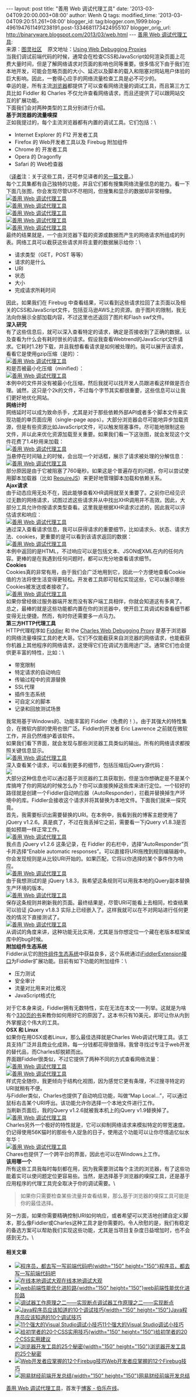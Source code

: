 --- layout: post title: "善用 Web 调试代理工具" date:
'2013-03-04T09:20:00.003+08:00' author: Wenh Q tags: modified\_time:
'2013-03-04T09:20:51.261+08:00' blogger\_id:
tag:blogger.com,1999:blog-4961947611491238191.post-1334681173424955107
blogger\_orig\_url: http://binaryware.blogspot.com/2013/03/web.html ---
[善用 Web
调试代理工具](http://blog.jobbole.com/34457/?utm_source=rss&utm_medium=rss&utm_campaign=%25e5%2596%2584%25e7%2594%25a8-web-%25e8%25b0%2583%25e8%25af%2595%25e4%25bb%25a3%25e7%2590%2586%25e5%25b7%25a5%25e5%2585%25b7):\
来源：[图灵社区](http://www.ituring.com.cn/article/31978)  
 原文地址：[Using Web Debugging
Proxies](http://net.tutsplus.com/tutorials/using-web-debugging-proxies/)\
当我们调试前端代码的时候，通常会在检查CSS和JavaScript如何渲染页面上花费大量时间，但是了解网络请求对页面的影响也同等重要。很多情况下由于我们在本地开发，可能会忽略页面的大小、延迟以及脚本的载入和阻塞对网站用户体验的巨大影响。因此，一套得心应手的网络流量检查工具是必不可少的。\
幸运的是，所有主流[浏览器](http://blog.jobbole.com/12749/ "浏览器")都提供了可以查看网络流量的调试工具，而且第三方工具比如
Fiddler 和 Charles
不仅允许查看网络请求，而且还提供了可以跟网站交互的扩展功能。\
下面我们会对两种类型的工具分别进行介绍。\
**基于浏览器的流量嗅探**\
正如我提过的，每个主流浏览器都有内置的调试工具。它们包括：\

-   Internet Explorer 的 F12 开发者工具
-   Firefox 的 Web开发者工具以及 Firebug 附加组件
-   Chrome 的 开发者工具
-   Opera 的 Dragonfly
-   Safari 的 Web检查器

（[译者](http://44ux.com/)注：关于这些工具，还可参见译者的[另一篇文章](http://44ux.com/blog/2012/04/08/smashing-css-sample-chapter2/)。）\
每个工具集都有自己独特的功能，并且它们都有搜集网络流量信息的能力。看一下下面几张图，你会发现尽管UI不尽相同，但搜集和显示的数据却非常相像。\
[![善用 Web
调试代理工具](http://blog.jobbole.com/wp-content/uploads/2013/03/01.png "善用 Web 调试代理工具")](http://blog.jobbole.com/wp-content/uploads/2013/03/01.png "善用 Web 调试代理工具")\
[![善用 Web
调试代理工具](http://blog.jobbole.com/wp-content/uploads/2013/03/02.png "善用 Web 调试代理工具")](http://blog.jobbole.com/wp-content/uploads/2013/03/02.png "善用 Web 调试代理工具")\
[![善用 Web
调试代理工具](http://blog.jobbole.com/wp-content/uploads/2013/03/03.png "善用 Web 调试代理工具")](http://blog.jobbole.com/wp-content/uploads/2013/03/03.png "善用 Web 调试代理工具")\
[![善用 Web
调试代理工具](http://blog.jobbole.com/wp-content/uploads/2013/03/04.png "善用 Web 调试代理工具")](http://blog.jobbole.com/wp-content/uploads/2013/03/04.png "善用 Web 调试代理工具")\
[![善用 Web
调试代理工具](http://blog.jobbole.com/wp-content/uploads/2013/03/05.png "善用 Web 调试代理工具")](http://blog.jobbole.com/wp-content/uploads/2013/03/05.png "善用 Web 调试代理工具")\
最终的结果就是，一个由浏览器下载的资源或数据而产生的网络请求所组成的列表。网络工具可以截获这些请求并将主要的数据展示给你：\

-   请求类型（GET，POST 等等）
-   请求的是什么
-   URI
-   状态
-   大小
-   完成请求所耗时间

因此，如果我们在 Firebug
中查看结果，可以看到这些请求拉回了主页面以及相关的CSS和JavaScript文件，包括亚马逊AWS上的资源。由于图片的限制，我无法向你展示全部加载内容，不过这里也还返回了图片和Flash
swf文件。\
**深入研究**\
有了这些信息后，就可以深入查看特定的请求，确定是否接收到了正确的数据，以及查看为什么会有耗时很长的请求。假设我查看Webtrend的JavaScript文件请求。它耗时1.2秒下载，并且我想看看请求是如何被处理的。我可以展开该请求，看看它是使用gzip压缩（是的）：\
[![善用 Web
调试代理工具](http://blog.jobbole.com/wp-content/uploads/2013/03/06.png "善用 Web 调试代理工具")](http://blog.jobbole.com/wp-content/uploads/2013/03/06.png "善用 Web 调试代理工具")\
和是否被最小化压缩（minified）：\
[![善用 Web
调试代理工具](http://blog.jobbole.com/wp-content/uploads/2013/03/07.png "善用 Web 调试代理工具")](http://blog.jobbole.com/wp-content/uploads/2013/03/07.png "善用 Web 调试代理工具")\
本例中的文件并没有被最小化压缩，然后我就可以找开发人员跟进看这样做是否合理。诚然，这只是个2k的文件，不过每个字节其实都很重要，这些信息可以让我们更好地优化网站。\
**网络计时**\
网络延时可以成为致命杀手，尤其是对于那些依赖外部API或者多个脚本文件来实现功能的单页面应用（single-page
apps）。大部分浏览器会尽可能地异步加载资源，但是有些资源比如JavaScript文件，可以触发阻塞事件。尽可能地限制这些文件，并以此来优化资源加载至关重要。如果我们看一下这张图，就会发现这个文件花费了1.4秒用来加载：\
[![善用 Web
调试代理工具](http://blog.jobbole.com/wp-content/uploads/2013/03/08.png "善用 Web 调试代理工具")](http://blog.jobbole.com/wp-content/uploads/2013/03/08.png "善用 Web 调试代理工具")\
当悬停在时间轴上的时候，会出现一个对话框，展示了请求被处理的分解信息：\
[![善用 Web
调试代理工具](http://blog.jobbole.com/wp-content/uploads/2013/03/09.png "善用 Web 调试代理工具")](http://blog.jobbole.com/wp-content/uploads/2013/03/09.png "善用 Web 调试代理工具")\
部分原因是由于它被阻塞了760毫秒。如果这是个普遍存在的问题，你可以尝试使用脚本加载器（比如 [RequireJS](http://requirejs.org/)）来更好地管理脚本加载和依赖关系。\
**Ajax请求**\
由于动态应用无处不在，因此能够查看XHR调用就至关重要了。之前你已经见识过无数的网络请求，试图过滤这些请求并从中找出XHR调用并不高效。因此，大部分工具允许你按请求类型查看。这里我是根据XHR请求过滤的，因此我可以评估请求和响应：\
[![善用 Web
调试代理工具](http://blog.jobbole.com/wp-content/uploads/2013/03/10.png "善用 Web 调试代理工具")](http://blog.jobbole.com/wp-content/uploads/2013/03/10.png "善用 Web 调试代理工具")\
通过深入查看请求信息，我可以获得请求的重要细节，比如请求头、状态、请求方法、cookies，更重要的是可以看到该请求返回的数据：\
[![善用 Web
调试代理工具](http://blog.jobbole.com/wp-content/uploads/2013/03/11.png "善用 Web 调试代理工具")](http://blog.jobbole.com/wp-content/uploads/2013/03/11.png "善用 Web 调试代理工具")\
本例中返回的是HTML，不过响应可以是包括文本、JSON或XML在内的任何内容。更棒的是在我遇到任何问题时，都可以充分地查看请求细节。\
**Cookies**\
Cookies真的非常有用，由于我们会广泛地用到它，因此一个方便地查看Cookie值的方法将使生活变得更轻松。开发者工具即可轻松实现这些，它可以展示哪些Cookies被发送或者接收了。\
[![善用 Web
调试代理工具](http://blog.jobbole.com/wp-content/uploads/2013/03/12.png "善用 Web 调试代理工具")](http://blog.jobbole.com/wp-content/uploads/2013/03/12.png "善用 Web 调试代理工具")\
如果你曾经做过服务器端开发而没有客户端工具相伴，你就会知道这有多爽了。\
总之，最棒的就是这些功能都内置在你的浏览器中，使开启工具调试和查看细节都变得无比便捷。然而，有时你还需要多一点马力。\
**第三方HTTP代理工具**\
HTTP代理程序如 [Fiddler](http://www.fiddler2.com/) 和 the [Charles Web
Debugging
Proxy](http://www.charlesproxy.com/) 是基于浏览器的网络流量嗅探工具的老大哥。它们不仅能截获来自浏览器的网络请求，也能截获你机器上其他程序的网络请求，这使得它们在调试方面用途广泛。通常它们也会提供更丰富的特性，比如：\

-   带宽限制
-   特定请求的自动响应
-   传输过程中的资源替换
-   SSL代理
-   插件生态系统
-   可自定义的脚本
-   记录和回放测试场景

我常用基于Windows的、功能丰富的
Fiddler（免费的！）。由于其强大的特性集合，在微软内部的使用也很广泛。Fiddler的开发者
Eric Lawrence 之前就在微软工作，并且仍然维护着该软件。\
如果我们看下界面，就会发现与那些浏览器工具类似的输出。所有的网络请求都按照关键信息显示。\
[![善用 Web
调试代理工具](http://blog.jobbole.com/wp-content/uploads/2013/03/13.png "善用 Web 调试代理工具")](http://blog.jobbole.com/wp-content/uploads/2013/03/13.png "善用 Web 调试代理工具")\
深入查看某个请求，可以看到更多的细节，包括压缩后jQuery源代码：\
![](http://44ux.com/content/uploads/2013/02/debug-proxies-fiddler-drill.png)\
大部分这种信息也可以通过基于浏览器的工具获取到，但是当你想确定是不是某个库搞垮了你的网站的时候怎么办？你可以直接换掉这些库来进行定位。一个较好的路径就是创建一个Fiddler自动响应器（AutoResponder），拦截并替换掉生产环境中的库。Fiddler会接收这个请求并将其替换为本地文件。下面我们就来一探究竟。\
首先，我需要标识出需要替换的URI。在本例中，我看到我的博客主题使用了jQuery
v1.2.6。真是疯了，不过在我丢掉它之前，需要看一下jQuery
v1.8.3是否能如预期一样正常工作。\
[![善用 Web
调试代理工具](http://blog.jobbole.com/wp-content/uploads/2013/03/15.png "善用 Web 调试代理工具")](http://blog.jobbole.com/wp-content/uploads/2013/03/15.png "善用 Web 调试代理工具")\
我点击 jQuery v1.2.6 这条记录，在 Fiddler
的右栏中，选择“AutoResponder”页卡并选择“Enable automatic
responses”。可以直接将URI拖拽到规则编辑器中。你会发现规则是从比较URI开始的。如果匹配，它将以你选择的某个事件作为响应。\
[![善用 Web
调试代理工具](http://blog.jobbole.com/wp-content/uploads/2013/03/16.png "善用 Web 调试代理工具")](http://blog.jobbole.com/wp-content/uploads/2013/03/16.png "善用 Web 调试代理工具")\
由于我想测试的是 jQuery
1.8.3，我希望这条规则可以用我本地的jQuery副本替换生产环境的版本。\
[![善用 Web
调试代理工具](http://blog.jobbole.com/wp-content/uploads/2013/03/17.png "善用 Web 调试代理工具")](http://blog.jobbole.com/wp-content/uploads/2013/03/17.png "善用 Web 调试代理工具")\
保存这条规则并刷新我的页面。最终结果是，尽管URI可能看上去相同，检查结果可以验证
jQuery v1.8.3
实际上已经嵌入了。这样我就可以在不对网站进行任何更改的情况下直接测试了。\
[![善用 Web
调试代理工具](http://blog.jobbole.com/wp-content/uploads/2013/03/18.png "善用 Web 调试代理工具")](http://blog.jobbole.com/wp-content/uploads/2013/03/18.png "善用 Web 调试代理工具")\
从调试的角度来讲，这种功能无比实用，尤其是当你想定位一个藏在老版本框架或库中的bug时候。\
**附加组件生态系统**\
Fiddler从它的[附件组件生态系统](http://www.fiddler2.com/Fiddler2/extensions.asp)中获益良多，这个系统通过[iFiddlerExtension接口](http://www.fiddler2.com/fiddler/dev/IFiddlerExtension.asp)为Fiddler扩展功能。目前有如下功能的附加组件：\

-   压力测试
-   安全审计
-   流量对比用来对比概况
-   JavaScript格式化

对于它本身来说，Fiddler拥有无数特性，实在无法在本文一一列举。这就是为啥有个[330页的书](http://www.fiddler2.com/book/)来教你如何用好它的原因了。这本书只有10美元，即可让你从内到外掌握这个伟大的工具。\
**OSX 和 Linux**\
如果你在用OSX或者Linux，那么最佳选择就是Charles
Web调试代理工具。该工具支持广泛并且商业化成熟，每一分钱都花得很值得。我曾寻找过专注于web开发的替代品，而Charles却脱颖而出。\
界面跟Fiddler很类似，不过它提供了两种不同的方式查看网络流量：\
[![善用 Web
调试代理工具](http://blog.jobbole.com/wp-content/uploads/2013/03/19.png "善用 Web 调试代理工具")](http://blog.jobbole.com/wp-content/uploads/2013/03/19.png "善用 Web 调试代理工具")\
[![善用 Web
调试代理工具](http://blog.jobbole.com/wp-content/uploads/2013/03/20.png "善用 Web 调试代理工具")](http://blog.jobbole.com/wp-content/uploads/2013/03/20.png "善用 Web 调试代理工具")\
样式完全随你，我更倾向于结构化视图，因为感觉它更有条理，不过搜寻特定的URI就稍有不便。\
与Fiddler类似，Charles也提供了自动响应功能，叫做“Map
Local…”，可以通过鼠标右击某个URI呼出。该功能允许你选择一个本地文件进行工作。\
当刷新页面后，我的jQuery v1.2.6就被我本机上的jQuery v1.9替换掉了。\
[![善用 Web
调试代理工具](http://blog.jobbole.com/wp-content/uploads/2013/03/21.png "善用 Web 调试代理工具")](http://blog.jobbole.com/wp-content/uploads/2013/03/21.png "善用 Web 调试代理工具")\
Charles另外一个极好的特性就是，它可以抑制网络请求来模拟特定的带宽速度。仍记得使用56K猫时的那些令人捉急的日子，使用这个功能可以让你尽情追忆似水年华：\
[![善用 Web
调试代理工具](http://blog.jobbole.com/wp-content/uploads/2013/03/22.png "善用 Web 调试代理工具")](http://blog.jobbole.com/wp-content/uploads/2013/03/22.png "善用 Web 调试代理工具")\
Chares也提供了一个跨平台的界面，因此也可以在Windows上工作。\
**该用哪一个**\
所有这些工具我每时每刻都在用，因为我需要测试每个主流的浏览器，有了这些功能着实可以使问题定位更容易些。当然，是选择基于浏览器的嗅探工具，还是基于应用程序的代理工具完全取决于你的调试需要。\

> 如果你只需要检查某些流量并查看结果，那么基于浏览器的嗅探工具可能是你的最佳选择。

另一方面，如果你需要精确控制URI如何响应，或者希望可以灵活地创建自定义脚本，那么像Fiddler或Charles这种工具才是你需要的。令人欣慰的是，我们有稳定的备选方案可以帮助我们实现这些功能，尤其是当项目复杂度日益增加时，也不会感到无力。\

#### 相关文章

-   [![程序员，都去写一写前端代码吧](http://blog.jobbole.com/wp-content/uploads/2013/01/22-150x150.jpg){width="150"
    height="150"}](http://blog.jobbole.com/32565/)[程序员，都去写一写前端代码吧](http://blog.jobbole.com/32565/)
-   [![在线本地调试大观](http://blog.jobbole.com/wp-content/plugins/wordpress-23-related-posts-plugin/static/thumbs/16.jpg)](http://blog.jobbole.com/1147/)[在线本地调试大观](http://blog.jobbole.com/1147/)
-   [![web前端性能优化进阶路](http://blog.jobbole.com/wp-content/uploads/2013/01/3-150x150.png){width="150"
    height="150"}](http://blog.jobbole.com/32550/)[web前端性能优化进阶路](http://blog.jobbole.com/32550/)
-   [![调试器工作原理之二——实现断点](http://blog.jobbole.com/wp-content/plugins/wordpress-23-related-posts-plugin/static/thumbs/6.jpg)](http://blog.jobbole.com/23632/)[调试器工作原理之二——实现断点](http://blog.jobbole.com/23632/)
-   [![Java程序员应该知道的10个调试技巧](http://blog.jobbole.com/wp-content/uploads/2012/09/156_120903163734_1-150x150.png){width="150"
    height="150"}](http://blog.jobbole.com/26435/)[Java程序员应该知道的10个调试技巧](http://blog.jobbole.com/26435/)
-   [![11个强大的Visual
    Studio调试小技巧](http://www.hanselman.com/images/vs2010logo_transparent_large.png)](http://blog.jobbole.com/33865/)[11个强大的Visual
    Studio调试小技巧](http://blog.jobbole.com/33865/)
-   [![给初学者的20个CSS实用技巧](http://blog.jobbole.com/wp-content/uploads/2013/02/20-css-advice-for-newbie-01-150x150.jpg){width="150"
    height="150"}](http://blog.jobbole.com/33059/)[给初学者的20个CSS实用建议](http://blog.jobbole.com/33059/)
-   [![浏览器开发工具的25个秘密](http://blog.jobbole.com/wp-content/uploads/2011/11/25-Secrets-of-the-Browser-Developer-Tools1-150x150.png){width="150"
    height="150"}](http://blog.jobbole.com/8524/)[浏览器开发工具的25个秘密](http://blog.jobbole.com/8524/)
-   [![Web开发者应掌握的12个Firebug技巧
    ](http://blog.jobbole.com/wp-content/uploads/2011/11/firebug-logo.png)](http://blog.jobbole.com/8406/)[Web开发者应掌握的12个Firebug技巧](http://blog.jobbole.com/8406/)
-   [![网易财经前端开发总结](http://blog.jobbole.com/wp-content/uploads/2013/02/24232656-ba94e07a6000464bb3cc0e5e4619fe92-150x150.jpg){width="150"
    height="150"}](http://blog.jobbole.com/34208/)[网易财经前端开发总结](http://blog.jobbole.com/34208/)

[善用 Web 调试代理工具](http://blog.jobbole.com/34457/)，首发于[博客 -
伯乐在线](http://blog.jobbole.com/)。
